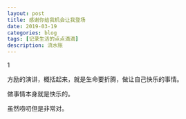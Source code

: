 ```yaml
---
layout: post
title: 感谢你给我机会让我登场
date: 2019-03-19
categories: blog
tags: [记录生活的点点滴滴]
description: 流水账
---
```


1 

方励的演讲，概括起来，就是生命要折腾，做让自己快乐的事情。

做事情本身就是快乐的。

虽然唠叨但是非常对。

















